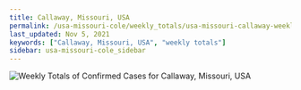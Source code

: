 ```yaml
---
title: Callaway, Missouri, USA
permalink: /usa-missouri-cole/weekly_totals/usa-missouri-callaway-weekly_totals.html
last_updated: Nov 5, 2021
keywords: ["Callaway, Missouri, USA", "weekly totals"]
sidebar: usa-missouri-cole_sidebar
---
```


![Weekly Totals of Confirmed Cases for Callaway, Missouri, USA](/covid_tracker/images/graphs/usa-missouri-callaway-weekly_totals_graph.png)
